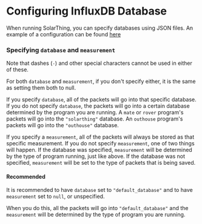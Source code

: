 # Configuring InfluxDB Database
When running SolarThing, you can specify databases using JSON files. An example of a configuration can be found [here](../config_templates/influxdb_template.json)

### Specifying `database` and `measurement`
Note that dashes (`-`) and other special characters cannot be used in either of these.

For both `database` and `measurement`, if you don't specify either, it is the same as setting them both
to null.

If you specify `database`, all of the packets will go into that specific database. If you do not specify
`database`, the packets will go into a certain database determined by the program you are running. A `mate` or `rover` program's
packets will go into the `"solarthing"` database. An `outhouse` program's packets will go into the `"outhouse"` database.

If you specify a `measurement`, all of the packets will always be stored as that specific measurement. If you
do not specify `measurement`, one of two things will happen. If the database was specified, `measurement` will be determined by
the type of program running, just like above. If the database was not specified, `measurement` will be set to
the type of packets that is being saved.

#### Recommended
It is recommended to have `database` set to `"default_database"` and to have `measurement` set to `null`, or unspecified.

When you do this, all the packets will go into `"default_database"` and the `measurement` will be determined by
the type of program you are running.
